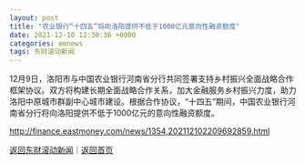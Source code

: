 ```yaml
---
layout: post
title: "农业银行“十四五”将向洛阳提供不低于1000亿元意向性融资额度"
date: 2021-12-10 12:30:36 +0800
categories: emnews
tags: 东财滚动新闻
---
```


12月9日，洛阳市与中国农业银行河南省分行共同签署支持乡村振兴全面战略合作框架协议。双方将构建长期全面战略合作关系，加大金融服务乡村振兴力度，助力洛阳中原城市群副中心城市建设。根据合作协议，“十四五”期间，中国农业银行河南省分行将向洛阳提供不低于1000亿元的意向性融资额度。

<http://finance.eastmoney.com/news/1354,202112102209692859.html>

[返回东财滚动新闻](//finews.withounder.com/emnews/)｜[返回首页](//finews.withounder.com/)